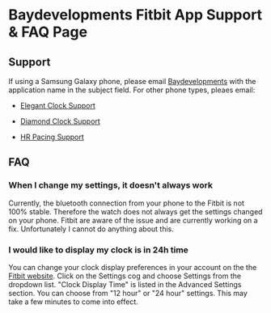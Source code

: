 # Baydevelopments Fitbit App Support & FAQ Page

## Support

If using a Samsung Galaxy phone, please email <a href="mailto:allyann.baydevelopments@gmail.com">Baydevelopments</a> with the application name in the subject field. For other phone types, pleaes email: 

  *  <a href="mailto:allyann.baydevelopments+elegant_clock@gmail.com">Elegant Clock Support</a>

  *  <a href="mailto:allyann.baydevelopments+diamond_clock@gmail.com">Diamond Clock Support</a>

  *  <a href="mailto:allyann.baydevelopments+hr_pacing@gmail.com">HR Pacing Support</a>

## FAQ

### When I change my settings, it doesn't always work

Currently, the bluetooth connection from your phone to the Fitbit is not 100% stable. Therefore the watch does not always get the settings changed on your phone. Fitbit are aware of the issue and are currently working on a fix. Unfortunately I cannot do anything about this.

### I would like to display my clock is in 24h time

You can change your clock display preferences in your account on the the <a href="https://www.fitbit.com/">Fitbit website</a>. Click on the Settings cog and choose Settings from the dropdown list. "Clock Display Time" is listed in the Advanced Settings section. You can choose from "12 hour" or "24 hour" settings. This may take a few minutes to come into effect.
